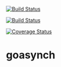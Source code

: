 [![Build Status](https://travis-ci.org/MindFlavor/goasynch.svg?branch=master)](https://travis-ci.org/MindFlavor/goasynch)

[![Build Status](https://drone.io/github.com/MindFlavor/goasynch/status.png)](https://drone.io/github.com/MindFlavor/goasynch/latest)

[![Coverage Status](https://coveralls.io/repos/MindFlavor/goasynch/badge.svg?branch=master&service=github)](https://coveralls.io/github/MindFlavor/goasynch?branch=master)

# goasynch
